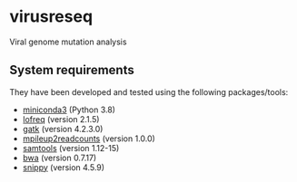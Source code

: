 # virusreseq
Viral genome mutation analysis

## System requirements
They have been developed and tested using the following packages/tools:
+ [miniconda3](https://conda.io/en/latest/miniconda.html) (Python 3.8)
+ [lofreq](https://github.com/CSB5/lofreq) (version 2.1.5)
+ [gatk](https://github.com/broadinstitute/gatk) (version 4.2.3.0)
+ [mpileup2readcounts](https://github.com/gatoravi/mpileup2readcounts) (version 1.0.0)
+ [samtools](https://github.com/samtools/samtools) (version 1.12-15)
+ [bwa](https://github.com/lh3/bwa) (version 0.7.17)
+ [snippy](https://github.com/tseemann/snippy) (version 4.5.9)
